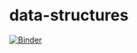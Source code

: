 # data-structures

[![Binder](https://mybinder.org/badge_logo.svg)](https://mybinder.org/v2/gh/Neo-Hao/data-structures/master)
